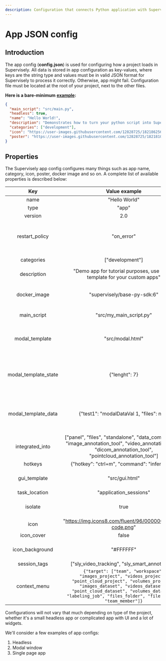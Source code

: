 ```yaml
---
description: Configuration that connects Python application with Supervisely
---
```


# App JSON config

## Introduction

The app config (**config.json**) is used for configuring how a project loads in Supervisely. All data is stored in app configuration as key-values, where keys are the string type and values must be in valid JSON format for Supervisely to process it correctly. Otherwise, app might fail. Configuration file must be located at the root of your project, next to the other files.

**Here is a bare-minimum** [**example**](https://github.com/supervisely-ecosystem/hello-world-app/blob/master/config.json)**:**

```json
{
  "main_script": "src/main.py",
  "headless": true,
  "name": "Hello World!",
  "description": "Demonstrates how to turn your python script into Supervisely App",
  "categories": ["development"],
  "icon": "https://user-images.githubusercontent.com/12828725/182186256-5ee663ad-25c7-4a62-9af1-fbfdca715b57.png",
  "poster": "https://user-images.githubusercontent.com/12828725/182181033-d0d1a690-8388-472e-8862-e0cacbd4f082.png"
}
```

## Properties

The Supervisely app config configures many things such as app name, category, icon, poster, docker image and so on. A complete list of available properties is described below:

|           Key          |                                                                                                                         Value example                                                                                                                        |                       Description                       |
| :--------------------: | :----------------------------------------------------------------------------------------------------------------------------------------------------------------------------------------------------------------------------------------------------------: | :-----------------------------------------------------: |
|          name          |                                                                                                                         "Hello World"                                                                                                                        |                         App name                        |
|          type          |                                                                                                                             "app"                                                                                                                            |                                                         |
|         version        |                                                                                                                              2.0                                                                                                                             |                                                         |
|     restart\_policy    |                                                                                                                          "on\_error"                                                                                                                         |        Restarts app when certain condition occurs       |
|       categories       |                                                                                                                       \["development"]                                                                                                                       |                       App category                      |
|       description      |                                                                                          "Demo app for tutorial purposes, use it as a template for your custom apps"                                                                                         |                     App description                     |
|      docker\_image     |                                                                                                                  "supervisely/base-py-sdk:6"                                                                                                                 |             Docker image used to run the app            |
|      main\_script      |                                                                                                                   "src/my\_main\_script.py"                                                                                                                  |                   path to main script                   |
|     modal\_template    |                                                                                                                       "src/modal.html"                                                                                                                       |            path to modal window html template           |
| modal\_template\_state |                                                                                                                         {"lenght": 7}                                                                                                                        | init default values for state variables in modal window |
|  modal\_template\_data |                                                                                                           {"test1": "modalDataVal 1, "files": null}                                                                                                          |  init default values for data variables in modal window |
|    integrated\_into    |                                             \["panel", "files", "standalone", "data\_commander", "image\_annotation\_tool", "video\_annotation\_tool", "dicom\_annotation\_tool", "pointcloud\_annotation\_tool"]                                            |                                                         |
|         hotkeys        |                                                                                                         {"hotkey": "ctrl+m", "command": "inference"}                                                                                                         |                                                         |
|      gui\_template     |                                                                                                                        "src/gui.html"                                                                                                                        |                path to gui html template                |
|     task\_location     |                                                                                                                    "application\_sessions"                                                                                                                   |                                                         |
|         isolate        |                                                                                                                             true                                                                                                                             |            Runs app in the isolated container           |
|          icon          |                                                                                                   "https://img.icons8.com/fluent/96/000000/source-code.png"                                                                                                  |                         app icon                        |
|       icon\_cover      |                                                                                                                             false                                                                                                                            |                                                         |
|    icon\_background    |                                                                                                                           "#FFFFFF"                                                                                                                          |                app icon background color                |
|      session\_tags     |                                                                                                      \["sly\_video\_tracking", "sly\_smart\_annotation"]                                                                                                     |                                                         |
|      context\_menu     | `{"target": ["team", "workspace", "images_project", "videos_project", "point_cloud_project", "volumes_project", "images_dataset", "videos_dataset", "point_cloud_dataset", "volumes_dataset", "labeling_job", "files_folder", "files_file", "team_member"]}` |                         Defines                         |

Configurations will not vary that much depending on type of the project, whether it's a small headless app or complicated app with UI and a lot of widgets.

We'll consider a few examples of app configs:

1. Headless
2. Modal window
3. Single page app
